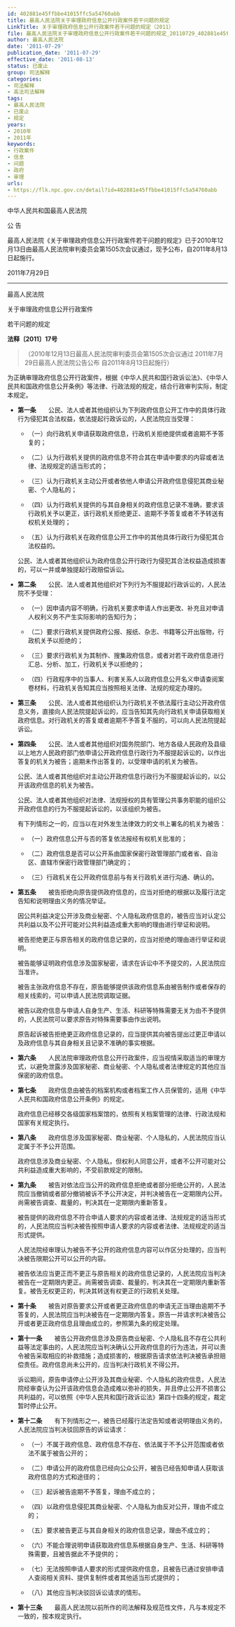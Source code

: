 ```yaml
---
id: 402881e45ffbbe41015ffc5a54760abb
title: 最高人民法院关于审理政府信息公开行政案件若干问题的规定
LinkTitle: 关于审理政府信息公开行政案件若干问题的规定（2011）
file: 最高人民法院关于审理政府信息公开行政案件若干问题的规定_20110729_402881e45ffbbe41015ffc5a54760abb.docx
author: 最高人民法院
date: '2011-07-29'
publication_date: '2011-07-29'
effective_date: '2011-08-13'
status: 已废止
group: 司法解释
categories:
- 司法解释
- 高法司法解释
tags:
- 最高人民法院
- 已废止
- 规定
years:
- 2010年
- 2011年
keywords:
- 行政案件
- 信息
- 问题
- 政府
- 审理
urls:
- https://flk.npc.gov.cn/detail?id=402881e45ffbbe41015ffc5a54760abb
---
```


中华人民共和国最高人民法院

公 告

最高人民法院《关于审理政府信息公开行政案件若干问题的规定》已于2010年12月13日由最高人民法院审判委员会第1505次会议通过，现予公布，自2011年8月13日起施行。

2011年7月29日

---

最高人民法院

关于审理政府信息公开行政案件

若干问题的规定

**法释〔2011〕17号**

> （2010年12月13日最高人民法院审判委员会第1505次会议通过 2011年7月29日最高人民法院公告公布 自2011年8月13日起施行）

为正确审理政府信息公开行政案件，根据《中华人民共和国行政诉讼法》、《中华人民共和国政府信息公开条例》等法律、行政法规的规定，结合行政审判实际，制定本规定。

- **第一条**　　公民、法人或者其他组织认为下列政府信息公开工作中的具体行政行为侵犯其合法权益，依法提起行政诉讼的，人民法院应当受理：

  - （一）向行政机关申请获取政府信息，行政机关拒绝提供或者逾期不予答复的；

  - （二）认为行政机关提供的政府信息不符合其在申请中要求的内容或者法律、法规规定的适当形式的；

  - （三）认为行政机关主动公开或者依他人申请公开政府信息侵犯其商业秘密、个人隐私的；

  - （四）认为行政机关提供的与其自身相关的政府信息记录不准确，要求该行政机关予以更正，该行政机关拒绝更正、逾期不予答复或者不予转送有权机关处理的；

  - （五）认为行政机关在政府信息公开工作中的其他具体行政行为侵犯其合法权益的。

  公民、法人或者其他组织认为政府信息公开行政行为侵犯其合法权益造成损害的，可以一并或单独提起行政赔偿诉讼。

- **第二条**　　公民、法人或者其他组织对下列行为不服提起行政诉讼的，人民法院不予受理：

  - （一）因申请内容不明确，行政机关要求申请人作出更改、补充且对申请人权利义务不产生实际影响的告知行为；

  - （二）要求行政机关提供政府公报、报纸、杂志、书籍等公开出版物，行政机关予以拒绝的；

  - （三）要求行政机关为其制作、搜集政府信息，或者对若干政府信息进行汇总、分析、加工，行政机关予以拒绝的；

  - （四）行政程序中的当事人、利害关系人以政府信息公开名义申请查阅案卷材料，行政机关告知其应当按照相关法律、法规的规定办理的。

- **第三条**　　公民、法人或者其他组织认为行政机关不依法履行主动公开政府信息义务，直接向人民法院提起诉讼的，应当告知其先向行政机关申请获取相关政府信息。对行政机关的答复或者逾期不予答复不服的，可以向人民法院提起诉讼。

- **第四条**　　公民、法人或者其他组织对国务院部门、地方各级人民政府及县级以上地方人民政府部门依申请公开政府信息行政行为不服提起诉讼的，以作出答复的机关为被告；逾期未作出答复的，以受理申请的机关为被告。

  公民、法人或者其他组织对主动公开政府信息行政行为不服提起诉讼的，以公开该政府信息的机关为被告。

  公民、法人或者其他组织对法律、法规授权的具有管理公共事务职能的组织公开政府信息的行为不服提起诉讼的，以该组织为被告。

  有下列情形之一的，应当以在对外发生法律效力的文书上署名的机关为被告：

  - （一）政府信息公开与否的答复依法报经有权机关批准的；

  - （二）政府信息是否可以公开系由国家保密行政管理部门或者省、自治区、直辖市保密行政管理部门确定的；

  - （三）行政机关在公开政府信息前与有关行政机关进行沟通、确认的。

- **第五条**　　被告拒绝向原告提供政府信息的，应当对拒绝的根据以及履行法定告知和说明理由义务的情况举证。

  因公共利益决定公开涉及商业秘密、个人隐私政府信息的，被告应当对认定公共利益以及不公开可能对公共利益造成重大影响的理由进行举证和说明。

  被告拒绝更正与原告相关的政府信息记录的，应当对拒绝的理由进行举证和说明。

  被告能够证明政府信息涉及国家秘密，请求在诉讼中不予提交的，人民法院应当准许。

  被告主张政府信息不存在，原告能够提供该政府信息系由被告制作或者保存的相关线索的，可以申请人民法院调取证据。

  被告以政府信息与申请人自身生产、生活、科研等特殊需要无关为由不予提供的，人民法院可以要求原告对特殊需要事由作出说明。

  原告起诉被告拒绝更正政府信息记录的，应当提供其向被告提出过更正申请以及政府信息与其自身相关且记录不准确的事实根据。

- **第六条**　　人民法院审理政府信息公开行政案件，应当视情采取适当的审理方式，以避免泄露涉及国家秘密、商业秘密、个人隐私或者法律规定的其他应当保密的政府信息。

- **第七条**　　政府信息由被告的档案机构或者档案工作人员保管的，适用《中华人民共和国政府信息公开条例》的规定。

  政府信息已经移交各级国家档案馆的，依照有关档案管理的法律、行政法规和国家有关规定执行。

- **第八条**　　政府信息涉及国家秘密、商业秘密、个人隐私的，人民法院应当认定属于不予公开范围。

  政府信息涉及商业秘密、个人隐私，但权利人同意公开，或者不公开可能对公共利益造成重大影响的，不受前款规定的限制。

- **第九条**　　被告对依法应当公开的政府信息拒绝或者部分拒绝公开的，人民法院应当撤销或者部分撤销被诉不予公开决定，并判决被告在一定期限内公开。尚需被告调查、裁量的，判决其在一定期限内重新答复。

  被告提供的政府信息不符合申请人要求的内容或者法律、法规规定的适当形式的，人民法院应当判决被告按照申请人要求的内容或者法律、法规规定的适当形式提供。

  人民法院经审理认为被告不予公开的政府信息内容可以作区分处理的，应当判决被告限期公开可以公开的内容。

  被告依法应当更正而不更正与原告相关的政府信息记录的，人民法院应当判决被告在一定期限内更正。尚需被告调查、裁量的，判决其在一定期限内重新答复。被告无权更正的，判决其转送有权更正的行政机关处理。

- **第十条**　　被告对原告要求公开或者更正政府信息的申请无正当理由逾期不予答复的，人民法院应当判决被告在一定期限内答复。原告一并请求判决被告公开或者更正政府信息且理由成立的，参照第九条的规定处理。

- **第十一条**　　被告公开政府信息涉及原告商业秘密、个人隐私且不存在公共利益等法定事由的，人民法院应当判决确认公开政府信息的行为违法，并可以责令被告采取相应的补救措施；造成损害的，根据原告请求依法判决被告承担赔偿责任。政府信息尚未公开的，应当判决行政机关不得公开。

  诉讼期间，原告申请停止公开涉及其商业秘密、个人隐私的政府信息，人民法院经审查认为公开该政府信息会造成难以弥补的损失，并且停止公开不损害公共利益的，可以依照《中华人民共和国行政诉讼法》第四十四条的规定，裁定暂时停止公开。

- **第十二条**　　有下列情形之一，被告已经履行法定告知或者说明理由义务的，人民法院应当判决驳回原告的诉讼请求：

  - （一）不属于政府信息、政府信息不存在、依法属于不予公开范围或者依法不属于被告公开的；

  - （二）申请公开的政府信息已经向公众公开，被告已经告知申请人获取该政府信息的方式和途径的；

  - （三）起诉被告逾期不予答复，理由不成立的；

  - （四）以政府信息侵犯其商业秘密、个人隐私为由反对公开，理由不成立的；

  - （五）要求被告更正与其自身相关的政府信息记录，理由不成立的；

  - （六）不能合理说明申请获取政府信息系根据自身生产、生活、科研等特殊需要，且被告据此不予提供的；

  - （七）无法按照申请人要求的形式提供政府信息，且被告已通过安排申请人查阅相关资料、提供复制件或者其他适当形式提供的；

  - （八）其他应当判决驳回诉讼请求的情形。

- **第十三条**　　最高人民法院以前所作的司法解释及规范性文件，凡与本规定不一致的，按本规定执行。
